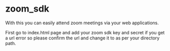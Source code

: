 # zoom_sdk
With this you can easily attend zoom meetings via your web applications.

First go to index.html page and add your zoom sdk key and secret if you get a url error so please confirm the url and change it to as per your directory path. 
